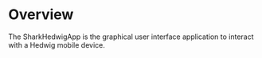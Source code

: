 # Overview

The SharkHedwigApp is the graphical user interface application to interact with a Hedwig mobile device.
